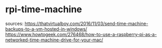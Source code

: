 # rpi-time-machine

sources:
https://thatvirtualboy.com/2016/11/03/send-time-machine-backups-to-a-vm-hosted-in-windows/
https://www.howtogeek.com/276468/how-to-use-a-raspberry-pi-as-a-networked-time-machine-drive-for-your-mac/
